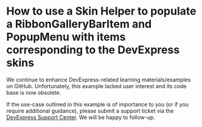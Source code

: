 
# How to use a Skin Helper to populate a RibbonGalleryBarItem and PopupMenu with items corresponding to the DevExpress skins

We continue to enhance DevExpress-related learning materials/examples on GitHub. Unfortunately, this example lacked user interest and its code base is now obsolete.

If the use-case outlined in this example is of importance to you (or if you require additional guidance), please submit a support ticket via the [DevExpress Support Center](https://supportcenter.devexpress.com/ticket/create?followUpTo=E2523). We will be happy to follow-up.